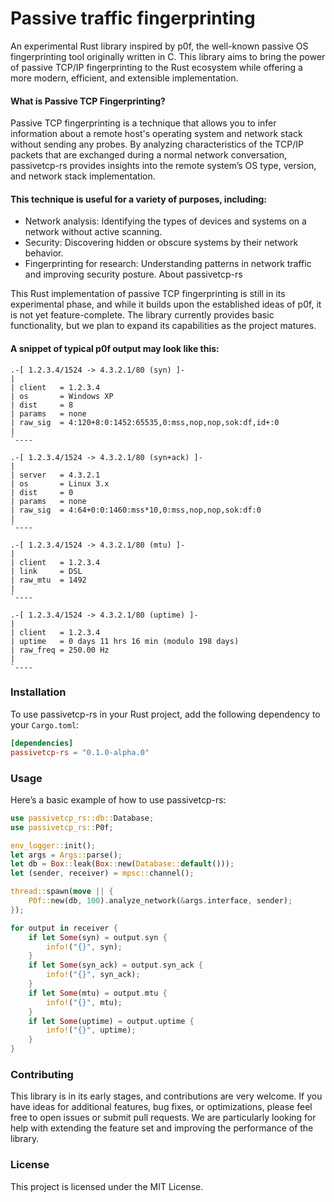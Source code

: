 # Passive traffic fingerprinting
An experimental Rust library inspired by p0f, the well-known passive OS fingerprinting tool originally written in C. This library aims to bring the power of passive TCP/IP fingerprinting to the Rust ecosystem while offering a more modern, efficient, and extensible implementation.

#### What is Passive TCP Fingerprinting?
Passive TCP fingerprinting is a technique that allows you to infer information about a remote host's operating system and network stack without sending any probes. By analyzing characteristics of the TCP/IP packets that are exchanged during a normal network conversation, passivetcp-rs provides insights into the remote system’s OS type, version, and network stack implementation.

#### This technique is useful for a variety of purposes, including:
- Network analysis: Identifying the types of devices and systems on a network without active scanning.
- Security: Discovering hidden or obscure systems by their network behavior.
- Fingerprinting for research: Understanding patterns in network traffic and improving security posture.
About passivetcp-rs

This Rust implementation of passive TCP fingerprinting is still in its experimental phase, and while it builds upon the established ideas of p0f, it is not yet feature-complete. The library currently provides basic functionality, but we plan to expand its capabilities as the project matures.

#### A snippet of typical p0f output may look like this:

```text
.-[ 1.2.3.4/1524 -> 4.3.2.1/80 (syn) ]-
|
| client   = 1.2.3.4
| os       = Windows XP
| dist     = 8
| params   = none
| raw_sig  = 4:120+8:0:1452:65535,0:mss,nop,nop,sok:df,id+:0
|
`----

.-[ 1.2.3.4/1524 -> 4.3.2.1/80 (syn+ack) ]-
|
| server   = 4.3.2.1
| os       = Linux 3.x
| dist     = 0
| params   = none
| raw_sig  = 4:64+0:0:1460:mss*10,0:mss,nop,nop,sok:df:0
|
`----

.-[ 1.2.3.4/1524 -> 4.3.2.1/80 (mtu) ]-
|
| client   = 1.2.3.4
| link     = DSL
| raw_mtu  = 1492
|
`----

.-[ 1.2.3.4/1524 -> 4.3.2.1/80 (uptime) ]-
|
| client   = 1.2.3.4
| uptime   = 0 days 11 hrs 16 min (modulo 198 days)
| raw_freq = 250.00 Hz
|
`----
```

### Installation
To use passivetcp-rs in your Rust project, add the following dependency to your `Cargo.toml`:
```toml
[dependencies]
passivetcp-rs = "0.1.0-alpha.0"
```

### Usage
Here’s a basic example of how to use passivetcp-rs:
```rust
use passivetcp_rs::db::Database;
use passivetcp_rs::P0f;

env_logger::init();
let args = Args::parse();
let db = Box::leak(Box::new(Database::default()));
let (sender, receiver) = mpsc::channel();

thread::spawn(move || {
    P0f::new(db, 100).analyze_network(&args.interface, sender);
});

for output in receiver {
    if let Some(syn) = output.syn {
        info!("{}", syn);
    }
    if let Some(syn_ack) = output.syn_ack {
        info!("{}", syn_ack);
    }
    if let Some(mtu) = output.mtu {
        info!("{}", mtu);
    }
    if let Some(uptime) = output.uptime {
        info!("{}", uptime);
    }
}
```

### Contributing
This library is in its early stages, and contributions are very welcome. If you have ideas for additional features, bug fixes, or optimizations, please feel free to open issues or submit pull requests. We are particularly looking for help with extending the feature set and improving the performance of the library.

### License
This project is licensed under the MIT License.
